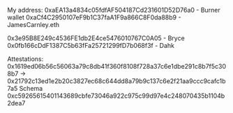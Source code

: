 My address:
0xaEA13a4834c05fdfAF504187Cd231601D52D76a0 - Burner wallet
0xaCf4C2950107eF9b1C37faA1F9a866C8F0da88b9 - JamesCarnley.eth

0x3e95B8E249c4536FE1db2E4ce5476010767C0A05 - Bryce
0x0fb166cDdF1387C5b63fFa25721299fD7b068f3f - Dahk

Attestations:
0x1619ed06b56c56063a79c8db41f360f8108f728a37c6e1dbe291c8b7f5c308b7 -> 0x21792c13ed1e2b20c3827ec68c644dd8a79b9c137c6e2f21aa9ccc9cafc1b7a5
Schema 0xc59265615401143689cbfe73046a922c975c99d97e4c248070435b1104b2dea7

